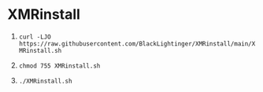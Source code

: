 # XMRinstall

1) ```curl -LJO https://raw.githubusercontent.com/BlackLightinger/XMRinstall/main/XMRinstall.sh```

2) ```chmod 755 XMRinstall.sh```

3) ```./XMRinstall.sh```

